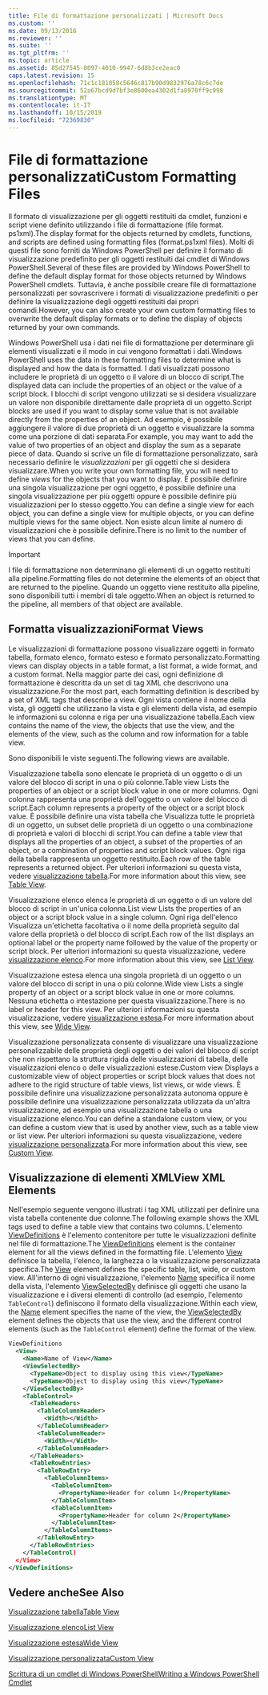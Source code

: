 ```yaml
---
title: File di formattazione personalizzati | Microsoft Docs
ms.custom: ''
ms.date: 09/13/2016
ms.reviewer: ''
ms.suite: ''
ms.tgt_pltfrm: ''
ms.topic: article
ms.assetid: 85d27545-8097-4010-9947-6d8b3ce2eac0
caps.latest.revision: 15
ms.openlocfilehash: 71c1c181058c5646c817b90d9832976a78c6c7de
ms.sourcegitcommit: 52a67bcd9d7bf3e8600ea4302d1fa8970ff9c998
ms.translationtype: MT
ms.contentlocale: it-IT
ms.lasthandoff: 10/15/2019
ms.locfileid: "72369830"
---
```

# <a name="custom-formatting-files"></a><span data-ttu-id="e2309-102">File di formattazione personalizzati</span><span class="sxs-lookup"><span data-stu-id="e2309-102">Custom Formatting Files</span></span>

<span data-ttu-id="e2309-103">Il formato di visualizzazione per gli oggetti restituiti da cmdlet, funzioni e script viene definito utilizzando i file di formattazione (file format. ps1xml).</span><span class="sxs-lookup"><span data-stu-id="e2309-103">The display format for the objects returned by cmdlets, functions, and scripts are defined using formatting files (format.ps1xml files).</span></span> <span data-ttu-id="e2309-104">Molti di questi file sono forniti da Windows PowerShell per definire il formato di visualizzazione predefinito per gli oggetti restituiti dai cmdlet di Windows PowerShell.</span><span class="sxs-lookup"><span data-stu-id="e2309-104">Several of these files are provided by Windows PowerShell to define the default display format for those objects returned by Windows PowerShell cmdlets.</span></span> <span data-ttu-id="e2309-105">Tuttavia, è anche possibile creare file di formattazione personalizzati per sovrascrivere i formati di visualizzazione predefiniti o per definire la visualizzazione degli oggetti restituiti dai propri comandi.</span><span class="sxs-lookup"><span data-stu-id="e2309-105">However, you can also create your own custom formatting files to overwrite the default display formats or to define the display of objects returned by your own commands.</span></span>

<span data-ttu-id="e2309-106">Windows PowerShell usa i dati nei file di formattazione per determinare gli elementi visualizzati e il modo in cui vengono formattati i dati.</span><span class="sxs-lookup"><span data-stu-id="e2309-106">Windows PowerShell uses the data in these formatting files to determine what is displayed and how the data is formatted.</span></span> <span data-ttu-id="e2309-107">I dati visualizzati possono includere le proprietà di un oggetto o il valore di un blocco di script.</span><span class="sxs-lookup"><span data-stu-id="e2309-107">The displayed data can include the properties of an object or the value of a script block.</span></span>  <span data-ttu-id="e2309-108">I blocchi di script vengono utilizzati se si desidera visualizzare un valore non disponibile direttamente dalle proprietà di un oggetto.</span><span class="sxs-lookup"><span data-stu-id="e2309-108">Script blocks are used if you want to display some value that is not available directly from the properties of an object.</span></span> <span data-ttu-id="e2309-109">Ad esempio, è possibile aggiungere il valore di due proprietà di un oggetto e visualizzare la somma come una porzione di dati separata.</span><span class="sxs-lookup"><span data-stu-id="e2309-109">For example, you may want to add the value of two properties of an object and display the sum as a separate piece of data.</span></span> <span data-ttu-id="e2309-110">Quando si scrive un file di formattazione personalizzato, sarà necessario definire le *visualizzazioni* per gli oggetti che si desidera visualizzare.</span><span class="sxs-lookup"><span data-stu-id="e2309-110">When you write your own formatting file, you will need to define *views* for the objects that you want to display.</span></span> <span data-ttu-id="e2309-111">È possibile definire una singola visualizzazione per ogni oggetto, è possibile definire una singola visualizzazione per più oggetti oppure è possibile definire più visualizzazioni per lo stesso oggetto.</span><span class="sxs-lookup"><span data-stu-id="e2309-111">You can define a single view for each object, you can define a single view for multiple objects, or you can define multiple views for the same object.</span></span> <span data-ttu-id="e2309-112">Non esiste alcun limite al numero di visualizzazioni che è possibile definire.</span><span class="sxs-lookup"><span data-stu-id="e2309-112">There is no limit to the number of views that you can define.</span></span>

> [!IMPORTANT]
> <span data-ttu-id="e2309-113">I file di formattazione non determinano gli elementi di un oggetto restituiti alla pipeline.</span><span class="sxs-lookup"><span data-stu-id="e2309-113">Formatting files do not determine the elements of an object that are returned to the pipeline.</span></span> <span data-ttu-id="e2309-114">Quando un oggetto viene restituito alla pipeline, sono disponibili tutti i membri di tale oggetto.</span><span class="sxs-lookup"><span data-stu-id="e2309-114">When an object is returned to the pipeline, all members of that object are available.</span></span>

## <a name="format-views"></a><span data-ttu-id="e2309-115">Formatta visualizzazioni</span><span class="sxs-lookup"><span data-stu-id="e2309-115">Format Views</span></span>

<span data-ttu-id="e2309-116">Le visualizzazioni di formattazione possono visualizzare oggetti in formato tabella, formato elenco, formato esteso e formato personalizzato.</span><span class="sxs-lookup"><span data-stu-id="e2309-116">Formatting views can display objects in a table format, a list format, a wide format, and a custom format.</span></span> <span data-ttu-id="e2309-117">Nella maggior parte dei casi, ogni definizione di formattazione è descritta da un set di tag XML che descrivono una visualizzazione.</span><span class="sxs-lookup"><span data-stu-id="e2309-117">For the most part, each formatting definition is described by a set of XML tags that describe a view.</span></span> <span data-ttu-id="e2309-118">Ogni vista contiene il nome della vista, gli oggetti che utilizzano la vista e gli elementi della vista, ad esempio le informazioni su colonna e riga per una visualizzazione tabella.</span><span class="sxs-lookup"><span data-stu-id="e2309-118">Each view contains the name of the view, the objects that use the view, and the elements of the view, such as the column and row information for a table view.</span></span>

<span data-ttu-id="e2309-119">Sono disponibili le viste seguenti.</span><span class="sxs-lookup"><span data-stu-id="e2309-119">The following views are available.</span></span>

<span data-ttu-id="e2309-120">Visualizzazione tabella sono elencate le proprietà di un oggetto o di un valore del blocco di script in una o più colonne.</span><span class="sxs-lookup"><span data-stu-id="e2309-120">Table view Lists the properties of an object or a script block value in one or more columns.</span></span> <span data-ttu-id="e2309-121">Ogni colonna rappresenta una proprietà dell'oggetto o un valore del blocco di script.</span><span class="sxs-lookup"><span data-stu-id="e2309-121">Each column represents a property of the object or a script block value.</span></span> <span data-ttu-id="e2309-122">È possibile definire una vista tabella che Visualizza tutte le proprietà di un oggetto, un subset delle proprietà di un oggetto o una combinazione di proprietà e valori di blocchi di script.</span><span class="sxs-lookup"><span data-stu-id="e2309-122">You can define a table view that displays all the properties of an object, a subset of the properties of an object, or a combination of properties and script block values.</span></span> <span data-ttu-id="e2309-123">Ogni riga della tabella rappresenta un oggetto restituito.</span><span class="sxs-lookup"><span data-stu-id="e2309-123">Each row of the table represents a returned object.</span></span> <span data-ttu-id="e2309-124">Per ulteriori informazioni su questa vista, vedere [visualizzazione tabella](../format/creating-a-table-view.md).</span><span class="sxs-lookup"><span data-stu-id="e2309-124">For more information about this view, see [Table View](../format/creating-a-table-view.md).</span></span>

<span data-ttu-id="e2309-125">Visualizzazione elenco elenca le proprietà di un oggetto o di un valore del blocco di script in un'unica colonna.</span><span class="sxs-lookup"><span data-stu-id="e2309-125">List view Lists the properties of an object or a script block value in a single column.</span></span> <span data-ttu-id="e2309-126">Ogni riga dell'elenco Visualizza un'etichetta facoltativa o il nome della proprietà seguito dal valore della proprietà o del blocco di script.</span><span class="sxs-lookup"><span data-stu-id="e2309-126">Each row of the list displays an optional label or the property name followed by the value of the property or script block.</span></span> <span data-ttu-id="e2309-127">Per ulteriori informazioni su questa visualizzazione, vedere [visualizzazione elenco](../format/creating-a-list-view.md).</span><span class="sxs-lookup"><span data-stu-id="e2309-127">For more information about this view, see [List View](../format/creating-a-list-view.md).</span></span>

<span data-ttu-id="e2309-128">Visualizzazione estesa elenca una singola proprietà di un oggetto o un valore del blocco di script in una o più colonne.</span><span class="sxs-lookup"><span data-stu-id="e2309-128">Wide view Lists a single property of an object or a script block value in one or more columns.</span></span> <span data-ttu-id="e2309-129">Nessuna etichetta o intestazione per questa visualizzazione.</span><span class="sxs-lookup"><span data-stu-id="e2309-129">There is no label or header for this view.</span></span> <span data-ttu-id="e2309-130">Per ulteriori informazioni su questa visualizzazione, vedere [visualizzazione estesa](../format/creating-a-wide-view.md).</span><span class="sxs-lookup"><span data-stu-id="e2309-130">For more information about this view, see [Wide View](../format/creating-a-wide-view.md).</span></span>

<span data-ttu-id="e2309-131">Visualizzazione personalizzata consente di visualizzare una visualizzazione personalizzabile delle proprietà degli oggetti o dei valori del blocco di script che non rispettano la struttura rigida delle visualizzazioni di tabella, delle visualizzazioni elenco o delle visualizzazioni estese.</span><span class="sxs-lookup"><span data-stu-id="e2309-131">Custom view Displays a customizable view of object properties or script block values that does not adhere to the rigid structure of table views, list views, or wide views.</span></span> <span data-ttu-id="e2309-132">È possibile definire una visualizzazione personalizzata autonoma oppure è possibile definire una visualizzazione personalizzata utilizzata da un'altra visualizzazione, ad esempio una visualizzazione tabella o una visualizzazione elenco.</span><span class="sxs-lookup"><span data-stu-id="e2309-132">You can define a standalone custom view, or you can define a custom view that is used by another view, such as a table view or list view.</span></span> <span data-ttu-id="e2309-133">Per ulteriori informazioni su questa visualizzazione, vedere [visualizzazione personalizzata](../format/creating-custom-controls.md).</span><span class="sxs-lookup"><span data-stu-id="e2309-133">For more information about this view, see [Custom View](../format/creating-custom-controls.md).</span></span>

## <a name="view-xml-elements"></a><span data-ttu-id="e2309-134">Visualizzazione di elementi XML</span><span class="sxs-lookup"><span data-stu-id="e2309-134">View XML Elements</span></span>

<span data-ttu-id="e2309-135">Nell'esempio seguente vengono illustrati i tag XML utilizzati per definire una vista tabella contenente due colonne.</span><span class="sxs-lookup"><span data-stu-id="e2309-135">The following example shows the XML tags used to define a table view that contains two columns.</span></span> <span data-ttu-id="e2309-136">L'elemento [ViewDefinitions](../format/viewdefinitions-element-format.md) è l'elemento contenitore per tutte le visualizzazioni definite nel file di formattazione.</span><span class="sxs-lookup"><span data-stu-id="e2309-136">The [ViewDefinitions](../format/viewdefinitions-element-format.md) element is the container element for all the views defined in the formatting file.</span></span> <span data-ttu-id="e2309-137">L'elemento [View](../format/view-element-format.md) definisce la tabella, l'elenco, la larghezza o la visualizzazione personalizzata specifica.</span><span class="sxs-lookup"><span data-stu-id="e2309-137">The [View](../format/view-element-format.md) element defines the specific table, list, wide, or custom view.</span></span> <span data-ttu-id="e2309-138">All'interno di ogni visualizzazione, l'elemento [Name](../format/name-element-for-view-format.md) specifica il nome della vista, l'elemento [ViewSelectedBy](../format/viewselectedby-element-format.md) definisce gli oggetti che usano la visualizzazione e i diversi elementi di controllo (ad esempio, l'elemento `TableControl`) definiscono il formato della visualizzazione.</span><span class="sxs-lookup"><span data-stu-id="e2309-138">Within each view, the [Name](../format/name-element-for-view-format.md) element specifies the name of the view, the [ViewSelectedBy](../format/viewselectedby-element-format.md) element defines the objects that use the view, and the different control elements (such as the `TableControl` element) define the format of the view.</span></span>

```xml
ViewDefinitions
  <View>
    <Name>Name of View</Name>
    <ViewSelectedBy>
      <TypeName>Object to display using this view</TypeName>
      <TypeName>Object to display using this view</TypeName>
    </ViewSelectedBy>
    <TableControl>
      <TableHeaders>
        <TableColumnHeader>
          <Width></Width>
        </TableColumnHeader>
        <TableColumnHeader>
          <Width></Width>
        </TableColumnHeader>
      </TableHeaders>
      <TableRowEntries>
        <TableRowEntry>
          <TableColumnItems>
            <TableColumnItem>
              <PropertyName>Header for column 1</PropertyName>
            </TableColumnItem>
            <TableColumnItem>
              <PropertyName>Header for column 2</PropertyName>
            </TableColumnItem>
          </TableColumnItems>
        </TableRowEntry>
      </TableRowEntries>
    </TableControl)
  </View>
</ViewDefinitions>

```

## <a name="see-also"></a><span data-ttu-id="e2309-139">Vedere anche</span><span class="sxs-lookup"><span data-stu-id="e2309-139">See Also</span></span>

[<span data-ttu-id="e2309-140">Visualizzazione tabella</span><span class="sxs-lookup"><span data-stu-id="e2309-140">Table View</span></span>](../format/creating-a-table-view.md)

[<span data-ttu-id="e2309-141">Visualizzazione elenco</span><span class="sxs-lookup"><span data-stu-id="e2309-141">List View</span></span>](../format/creating-a-list-view.md)

[<span data-ttu-id="e2309-142">Visualizzazione estesa</span><span class="sxs-lookup"><span data-stu-id="e2309-142">Wide View</span></span>](../format/creating-a-wide-view.md)

[<span data-ttu-id="e2309-143">Visualizzazione personalizzata</span><span class="sxs-lookup"><span data-stu-id="e2309-143">Custom View</span></span>](../format/creating-custom-controls.md)

[<span data-ttu-id="e2309-144">Scrittura di un cmdlet di Windows PowerShell</span><span class="sxs-lookup"><span data-stu-id="e2309-144">Writing a Windows PowerShell Cmdlet</span></span>](./writing-a-windows-powershell-cmdlet.md)
